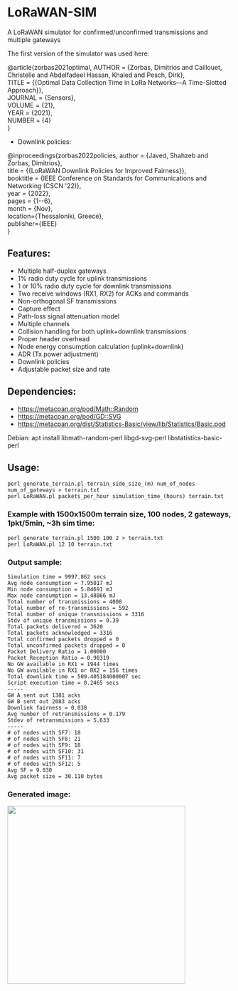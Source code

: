 # LoRaWAN-SIM
A LoRaWAN simulator for confirmed/unconfirmed transmissions and multiple gateways

The first version of the simulator was used here:

@article{zorbas2021optimal,
  AUTHOR = {Zorbas, Dimitrios and Caillouet, Christelle and Abdelfadeel Hassan, Khaled and Pesch, Dirk},<br />
  TITLE = {{Optimal Data Collection Time in LoRa Networks—A Time-Slotted Approach}},<br />
  JOURNAL = {Sensors},<br />
  VOLUME = {21},<br />
  YEAR = {2021},<br />
  NUMBER = {4}<br />
}

- Downlink policies:

@inproceedings{zorbas2022policies,
  author = {Javed, Shahzeb and Zorbas, Dimitrios},<br />
  title = {{LoRaWAN Downlink Policies for Improved Fairness}},<br />
  booktitle = {IEEE Conference on Standards for Communications and Networking (CSCN '22)},<br />
  year = {2022},<br />
  pages = {1--6},<br />
  month = {Nov},<br />
  location={Thessaloniki, Greece},<br />
  publisher={IEEE}<br />
}

## Features:
- Multiple half-duplex gateways
- 1% radio duty cycle for uplink transmissions
- 1 or 10% radio duty cycle for downlink transmissions
- Two receive windows (RX1, RX2) for ACKs and commands
- Non-orthogonal SF transmissions
- Capture effect
- Path-loss signal attenuation model
- Multiple channels
- Collision handling for both uplink+downlink transmissions
- Proper header overhead
- Node energy consumption calculation (uplink+downlink)
- ADR (Tx power adjustment)
- Downlink policies
- Adjustable packet size and rate

## Dependencies:
- https://metacpan.org/pod/Math::Random
- https://metacpan.org/pod/GD::SVG
- https://metacpan.org/dist/Statistics-Basic/view/lib/Statistics/Basic.pod

Debian: apt install libmath-random-perl libgd-svg-perl libstatistics-basic-perl

## Usage:
```
perl generate_terrain.pl terrain_side_size_(m) num_of_nodes num_of_gateways > terrain.txt
perl LoRaWAN.pl packets_per_hour simulation_time_(hours) terrain.txt
```

### Example with 1500x1500m terrain size, 100 nodes, 2 gateways, 1pkt/5min, ~3h sim time:
```
perl generate_terrain.pl 1500 100 2 > terrain.txt
perl LoRaWAN.pl 12 10 terrain.txt
```

### Output sample:  
```
Simulation time = 9997.862 secs
Avg node consumption = 7.95017 mJ
Min node consumption = 5.84691 mJ
Max node consumption = 13.48866 mJ
Total number of transmissions = 4008
Total number of re-transmissions = 592
Total number of unique transmissions = 3316
Stdv of unique transmissions = 0.39
Total packets delivered = 3620
Total packets acknowledged = 3316
Total confirmed packets dropped = 0
Total unconfirmed packets dropped = 0
Packet Delivery Ratio = 1.00000
Packet Reception Ratio = 0.90319
No GW available in RX1 = 1944 times
No GW available in RX1 or RX2 = 156 times
Total downlink time = 509.405184000007 sec
Script execution time = 0.2465 secs
-----
GW A sent out 1381 acks
GW B sent out 2083 acks
Downlink fairness = 0.038
Avg number of retransmissions = 0.179
Stdev of retransmissions = 5.633
-----
# of nodes with SF7: 18
# of nodes with SF8: 21
# of nodes with SF9: 18
# of nodes with SF10: 31
# of nodes with SF11: 7
# of nodes with SF12: 5
Avg SF = 9.030
Avg packet size = 30.110 bytes
````
### Generated image:
<img src="https://user-images.githubusercontent.com/6707477/176494005-28cd637f-0faa-4ec4-a584-7b2e935c9a6e.svg" width="400" height="400">
